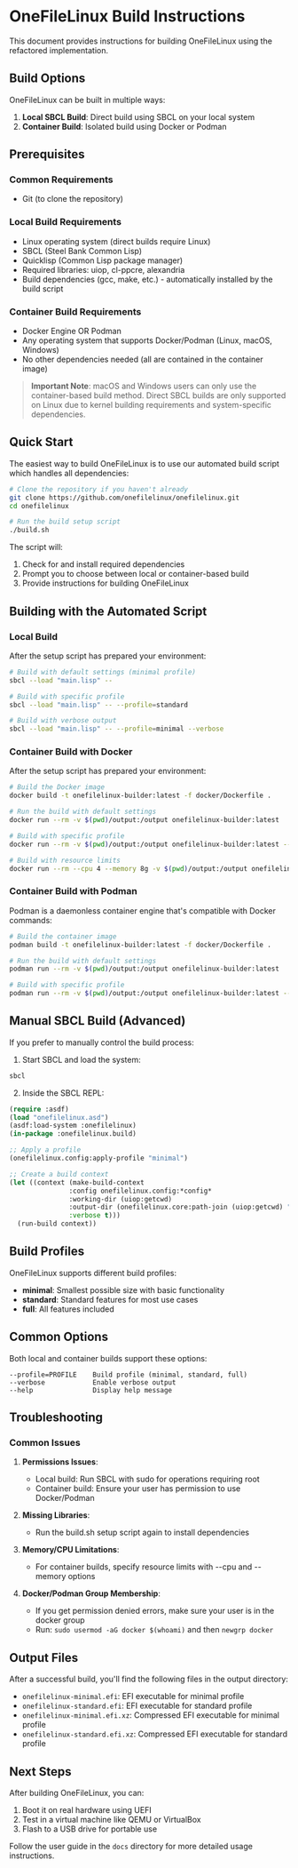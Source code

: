 # OneFileLinux Build Instructions

This document provides instructions for building OneFileLinux using the refactored implementation.

## Build Options

OneFileLinux can be built in multiple ways:

1. **Local SBCL Build**: Direct build using SBCL on your local system
2. **Container Build**: Isolated build using Docker or Podman 

## Prerequisites

### Common Requirements

- Git (to clone the repository)

### Local Build Requirements

- Linux operating system (direct builds require Linux)
- SBCL (Steel Bank Common Lisp)
- Quicklisp (Common Lisp package manager)
- Required libraries: uiop, cl-ppcre, alexandria
- Build dependencies (gcc, make, etc.) - automatically installed by the build script

### Container Build Requirements

- Docker Engine OR Podman
- Any operating system that supports Docker/Podman (Linux, macOS, Windows)
- No other dependencies needed (all are contained in the container image)

> **Important Note**: macOS and Windows users can only use the container-based build method. Direct SBCL builds are only supported on Linux due to kernel building requirements and system-specific dependencies.

## Quick Start

The easiest way to build OneFileLinux is to use our automated build script which handles all dependencies:

```bash
# Clone the repository if you haven't already
git clone https://github.com/onefilelinux/onefilelinux.git
cd onefilelinux

# Run the build setup script
./build.sh
```

The script will:
1. Check for and install required dependencies
2. Prompt you to choose between local or container-based build
3. Provide instructions for building OneFileLinux

## Building with the Automated Script

### Local Build

After the setup script has prepared your environment:

```bash
# Build with default settings (minimal profile)
sbcl --load "main.lisp" -- 

# Build with specific profile
sbcl --load "main.lisp" -- --profile=standard

# Build with verbose output
sbcl --load "main.lisp" -- --profile=minimal --verbose
```

### Container Build with Docker

After the setup script has prepared your environment:

```bash
# Build the Docker image
docker build -t onefilelinux-builder:latest -f docker/Dockerfile .

# Run the build with default settings
docker run --rm -v $(pwd)/output:/output onefilelinux-builder:latest

# Build with specific profile
docker run --rm -v $(pwd)/output:/output onefilelinux-builder:latest --profile=standard

# Build with resource limits
docker run --rm --cpu 4 --memory 8g -v $(pwd)/output:/output onefilelinux-builder:latest
```

### Container Build with Podman

Podman is a daemonless container engine that's compatible with Docker commands:

```bash
# Build the container image
podman build -t onefilelinux-builder:latest -f docker/Dockerfile .

# Run the build with default settings
podman run --rm -v $(pwd)/output:/output onefilelinux-builder:latest

# Build with specific profile
podman run --rm -v $(pwd)/output:/output onefilelinux-builder:latest --profile=standard
```

## Manual SBCL Build (Advanced)

If you prefer to manually control the build process:

1. Start SBCL and load the system:

```bash
sbcl
```

2. Inside the SBCL REPL:

```lisp
(require :asdf)
(load "onefilelinux.asd")
(asdf:load-system :onefilelinux)
(in-package :onefilelinux.build)

;; Apply a profile
(onefilelinux.config:apply-profile "minimal")

;; Create a build context
(let ((context (make-build-context
               :config onefilelinux.config:*config*
               :working-dir (uiop:getcwd)
               :output-dir (onefilelinux.core:path-join (uiop:getcwd) "output")
               :verbose t)))
  (run-build context))
```

## Build Profiles

OneFileLinux supports different build profiles:

- **minimal**: Smallest possible size with basic functionality
- **standard**: Standard features for most use cases
- **full**: All features included

## Common Options

Both local and container builds support these options:

```
--profile=PROFILE    Build profile (minimal, standard, full)
--verbose            Enable verbose output
--help               Display help message
```

## Troubleshooting

### Common Issues

1. **Permissions Issues**:
   - Local build: Run SBCL with sudo for operations requiring root
   - Container build: Ensure your user has permission to use Docker/Podman

2. **Missing Libraries**:
   - Run the build.sh setup script again to install dependencies

3. **Memory/CPU Limitations**:
   - For container builds, specify resource limits with --cpu and --memory options

4. **Docker/Podman Group Membership**:
   - If you get permission denied errors, make sure your user is in the docker group
   - Run: `sudo usermod -aG docker $(whoami)` and then `newgrp docker`

## Output Files

After a successful build, you'll find the following files in the output directory:

- `onefilelinux-minimal.efi`: EFI executable for minimal profile
- `onefilelinux-standard.efi`: EFI executable for standard profile
- `onefilelinux-minimal.efi.xz`: Compressed EFI executable for minimal profile
- `onefilelinux-standard.efi.xz`: Compressed EFI executable for standard profile

## Next Steps

After building OneFileLinux, you can:

1. Boot it on real hardware using UEFI
2. Test in a virtual machine like QEMU or VirtualBox
3. Flash to a USB drive for portable use

Follow the user guide in the `docs` directory for more detailed usage instructions.